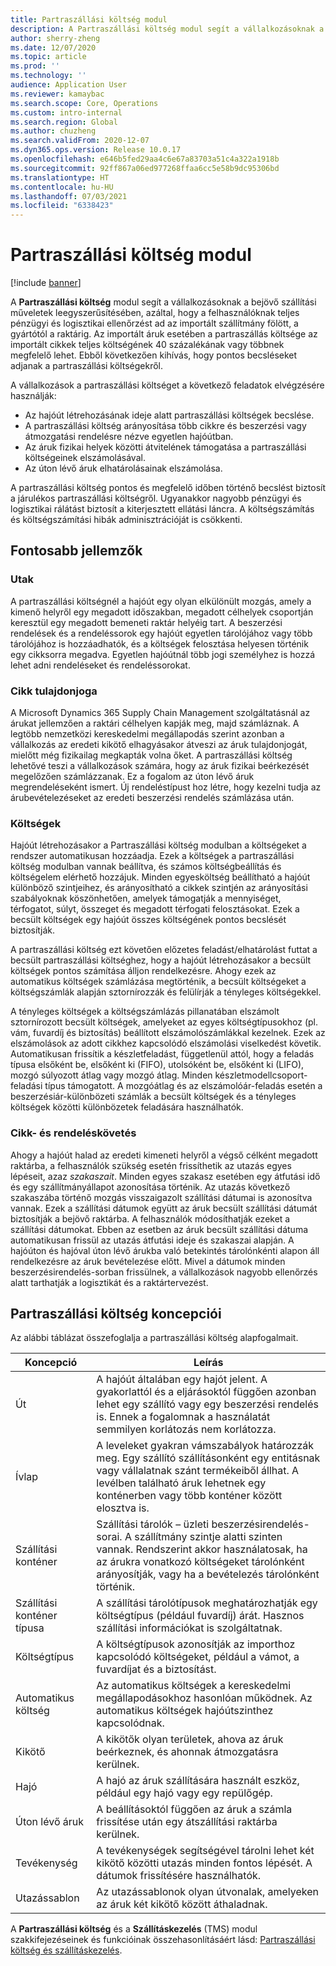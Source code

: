 ```yaml
---
title: Partraszállási költség modul
description: A Partraszállási költség modul segít a vállalkozásoknak a bejövő szállítási műveletek leegyszerűsítésében, azáltal, hogy a felhasználóknak teljes pénzügyi és logisztikai ellenőrzést ad az importált szállítmány fölött, a gyártótól a raktárig.
author: sherry-zheng
ms.date: 12/07/2020
ms.topic: article
ms.prod: ''
ms.technology: ''
audience: Application User
ms.reviewer: kamaybac
ms.search.scope: Core, Operations
ms.custom: intro-internal
ms.search.region: Global
ms.author: chuzheng
ms.search.validFrom: 2020-12-07
ms.dyn365.ops.version: Release 10.0.17
ms.openlocfilehash: e646b5fed29aa4c6e67a83703a51c4a322a1918b
ms.sourcegitcommit: 92ff867a06ed977268ffaa6cc5e58b9dc95306bd
ms.translationtype: HT
ms.contentlocale: hu-HU
ms.lasthandoff: 07/03/2021
ms.locfileid: "6338423"
---
```

# <a name="landed-cost-module"></a>Partraszállási költség modul

[!include [banner](../../includes/banner.md)]

A **Partraszállási költség** modul segít a vállalkozásoknak a bejövő szállítási műveletek leegyszerűsítésében, azáltal, hogy a felhasználóknak teljes pénzügyi és logisztikai ellenőrzést ad az importált szállítmány fölött, a gyártótól a raktárig. Az importált áruk esetében a partraszállás költsége az importált cikkek teljes költségének 40 százalékának vagy többnek megfelelő lehet. Ebből következően kihívás, hogy pontos becsléseket adjanak a partraszállási költségekről.

A vállalkozások a partraszállási költséget a következő feladatok elvégzésére használják:

- Az hajóút létrehozásának ideje alatt partraszállási költségek becslése.
- A partraszállási költség arányosítása több cikkre és beszerzési vagy átmozgatási rendelésre nézve egyetlen hajóútban.
- Az áruk fizikai helyek közötti átvitelének támogatása a partraszállási költségeinek elszámolásával.
- Az úton lévő áruk elhatárolásainak elszámolása.

A partraszállási költség pontos és megfelelő időben történő becslést biztosít a járulékos partraszállási költségről. Ugyanakkor nagyobb pénzügyi és logisztikai rálátást biztosít a kiterjesztett ellátási láncra. A költségszámítás és költségszámítási hibák adminisztrációját is csökkenti.

## <a name="highlights"></a>Fontosabb jellemzők

### <a name="voyages"></a>Utak

A partraszállási költségnél a hajóút egy olyan elkülönült mozgás, amely a kimenő helyről egy megadott időszakban, megadott célhelyek csoportján keresztül egy megadott bemeneti raktár helyéig tart. A beszerzési rendelések és a rendeléssorok egy hajóút egyetlen tárolójához vagy több tárolójához is hozzáadhatók, és a költségek felosztása helyesen történik egy cikksorra megadva. Egyetlen hajóútnál több jogi személyhez is hozzá lehet adni rendeléseket és rendeléssorokat.

### <a name="item-ownership"></a>Cikk tulajdonjoga

A Microsoft Dynamics 365 Supply Chain Management szolgáltatásnál az árukat jellemzően a raktári célhelyen kapják meg, majd számláznak. A legtöbb nemzetközi kereskedelmi megállapodás szerint azonban a vállalkozás az eredeti kikötő elhagyásakor átveszi az áruk tulajdonjogát, mielőtt még fizikailag megkapták volna őket. A partraszállási költség lehetővé teszi a vállalkozások számára, hogy az áruk fizikai beérkezését megelőzően számlázzanak. Ez a fogalom az úton lévő áruk megrendeléseként ismert. Új rendeléstípust hoz létre, hogy kezelni tudja az árubevételezéseket az eredeti beszerzési rendelés számlázása után.

### <a name="costs"></a>Költségek

Hajóút létrehozásakor a Partraszállási költség modulban a költségeket a rendszer automatikusan hozzáadja. Ezek a költségek a partraszállási költség modulban vannak beállítva, és számos költségbeállítás és költségelem elérhető hozzájuk. Minden egyesköltség beállítható a hajóút különböző szintjeihez, és arányosítható a cikkek szintjén az arányosítási szabályoknak köszönhetően, amelyek támogatják a mennyiséget, térfogatot, súlyt, összeget és megadott térfogati felosztásokat. Ezek a becsült költségek egy hajóút összes költségének pontos becslését biztosítják.

A partraszállási költség ezt követően előzetes feladást/elhatárolást futtat a becsült partraszállási költséghez, hogy a hajóút létrehozásakor a becsült költségek pontos számítása álljon rendelkezésre. Ahogy ezek az automatikus költségek számlázása megtörténik, a becsült költségeket a költségszámlák alapján sztornírozzák és felülírják a tényleges költségekkel.

A tényleges költségek a költségszámlázás pillanatában elszámolt sztornírozott becsült költségek, amelyeket az egyes költségtípusokhoz (pl. vám, fuvardíj és biztosítás) beállított elszámolószámlákkal kezelnek. Ezek az elszámolások az adott cikkhez kapcsolódó elszámolási viselkedést követik. Automatikusan frissítik a készletfeladást, függetlenül attól, hogy a feladás típusa elsőként be, elsőként ki (FIFO), utolsóként be, elsőként ki (LIFO), mozgó súlyozott átlag vagy mozgó átlag. Minden készletmodellcsoport-feladási típus támogatott. A mozgóátlag és az elszámolóár-feladás esetén a beszerzésiár-különbözeti számlák a becsült költségek és a tényleges költségek közötti különbözetek feladására használhatók.

### <a name="item-and-order-tracking"></a>Cikk- és rendeléskövetés

Ahogy a hajóút halad az eredeti kimeneti helyről a végső célként megadott raktárba, a felhasználók szükség esetén frissíthetik az utazás egyes lépéseit, azaz *szakaszait*. Minden egyes szakasz esetében egy átfutási idő és egy szállítmányállapot azonosítása történik. Az utazás következő szakaszába történő mozgás visszaigazolt szállítási dátumai is azonosítva vannak. Ezek a szállítási dátumok együtt az áruk becsült szállítási dátumát biztosítják a bejövő raktárba. A felhasználók módosíthatják ezeket a szállítási dátumokat. Ebben az esetben az áruk becsült szállítási dátuma automatikusan frissül az utazás átfutási ideje és szakaszai alapján. A hajóúton és hajóval úton lévő árukba való betekintés tárolónkénti alapon áll rendelkezésre az áruk bevételezése előtt. Mivel a dátumok minden beszerzésirendelés-sorban frissülnek, a vállalkozások nagyobb ellenőrzés alatt tarthatják a logisztikát és a raktártervezést.

## <a name="landed-cost-concepts"></a>Partraszállási költség koncepciói

Az alábbi táblázat összefoglalja a partraszállási költség alapfogalmait.

| Koncepció | Leírás |
|---|---|
| Út | A hajóút általában egy hajót jelent. A gyakorlattól és a eljárásoktól függően azonban lehet egy szállító vagy egy beszerzési rendelés is. Ennek a fogalomnak a használatát semmilyen korlátozás nem korlátozza. |
| Ívlap | A leveleket gyakran vámszabályok határozzák meg. Egy szállító szállításonként egy entitásnak vagy vállalatnak szánt termékeiből állhat. A levélben található áruk lehetnek egy konténerben vagy több konténer között elosztva is. |
| Szállítási konténer | Szállítási tárolók – üzleti beszerzésirendelés-sorai. A szállítmány szintje alatti szinten vannak. Rendszerint akkor használatosak, ha az árukra vonatkozó költségeket tárolónként arányosítják, vagy ha a bevételezés tárolónként történik. |
| Szállítási konténer típusa | A szállítási tárolótípusok meghatározhatják egy költségtípus (például fuvardíj) árát. Hasznos szállítási információkat is szolgáltatnak. |
| Költségtípus | A költségtípusok azonosítják az importhoz kapcsolódó költségeket, például a vámot, a fuvardíjat és a biztosítást. |
| Automatikus költség | Az automatikus költségek a kereskedelmi megállapodásokhoz hasonlóan működnek. Az automatikus költségek hajóútszinthez kapcsolódnak. |
| Kikötő | A kikötők olyan területek, ahova az áruk beérkeznek, és ahonnak átmozgatásra kerülnek. |
| Hajó | A hajó az áruk szállítására használt eszköz, például egy hajó vagy egy repülőgép. |
| Úton lévő áruk | A beállításoktól függően az áruk a számla frissítése után egy átszállítási raktárba kerülnek. |
| Tevékenység | A tevékenységek segítségével tárolni lehet két kikötő közötti utazás minden fontos lépését. A dátumok frissítésére használhatók. |
| Utazássablon | Az utazássablonok olyan útvonalak, amelyeken az áruk két kikötő között áthaladnak. |

A **Partraszállási költség** és a **Szállításkezelés** (TMS) modul szakkifejezéseinek és funkcióinak összehasonlításáért lásd: [Partraszállási költség és szállításkezelés](landed-cost-vs-tms.md).
